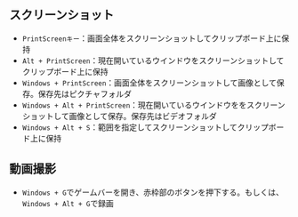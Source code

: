 ## スクリーンショット
- `PrintScreenキー`：画面全体をスクリーンショットしてクリップボード上に保持
- `Alt + PrintScreen`：現在開いているウインドウをスクリーンショットしてクリップボード上に保持
- `Windows + PrintScreen`：画面全体をスクリーンショットして画像として保存。保存先はピクチャフォルダ
- `Windows + Alt + PrintScreen`：現在開いているウインドウををスクリーンショットして画像として保存。保存先はビデオフォルダ
- `Windows + Alt + S`：範囲を指定してスクリーンショットしてクリップボード上に保持

## 動画撮影
- `Windows + G`でゲームバーを開き、赤枠部のボタンを押下する。もしくは、`Windows + Alt + G`で録画